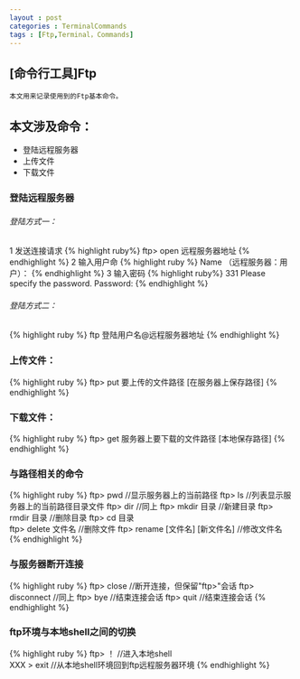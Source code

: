 ```yaml
---
layout : post
categories : TerminalCommands
tags : [Ftp,Terminal，Commands]
---
```



## [命令行工具]Ftp
	本文用来记录使用到的Ftp基本命令。
	
## 本文涉及命令：
+ 登陆远程服务器
+ 上传文件
+ 下载文件

### 登陆远程服务器
	
###### 登陆方式一：
1 发送连接请求
{% highlight ruby%}
ftp> open 远程服务器地址
{% endhighlight %}
2 输入用户命
{% highlight ruby %}
Name （远程服务器：用户）：
{% endhighlight %}
3 输入密码
{% highlight ruby%}
331 Please specify the password.
Password: 
{% endhighlight %}

###### 登陆方式二：
{% highlight ruby %}
ftp 登陆用户名@远程服务器地址
{% endhighlight %}   



### 上传文件：
{% highlight ruby %}
ftp> put 要上传的文件路径 [在服务器上保存路径]
{% endhighlight %}

### 下载文件：

{% highlight ruby %}
ftp> get 服务器上要下载的文件路径 [本地保存路径]
{% endhighlight %}


### 与路径相关的命令
{% highlight ruby %}
ftp> pwd 				//显示服务器上的当前路径
ftp> ls  				//列表显示服务器上的当前路径目录文件
ftp> dir  				//同上
ftp> mkdir 目录  		//新建目录
ftp> rmdir 目录  		//删除目录
ftp> cd 目录  
ftp> delete 文件名  				//删除文件
ftp> rename [文件名] [新文件名]  	//修改文件名
{% endhighlight %}


### 与服务器断开连接
{% highlight ruby %}
ftp> close 				//断开连接，但保留"ftp>"会话
ftp> disconnect  		//同上
ftp> bye  				//结束连接会话
ftp> quit		  		//结束连接会话
{% endhighlight %}


### ftp环境与本地shell之间的切换
{% highlight ruby %}
ftp> ！			  		//进入本地shell  
XXX > exit				//从本地shell环境回到ftp远程服务器环境
{% endhighlight %}